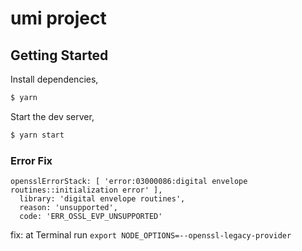 # umi project

## Getting Started

Install dependencies,

```bash
$ yarn
```

Start the dev server,

```bash
$ yarn start
```

### Error Fix
```
opensslErrorStack: [ 'error:03000086:digital envelope routines::initialization error' ],
  library: 'digital envelope routines',
  reason: 'unsupported',
  code: 'ERR_OSSL_EVP_UNSUPPORTED'
```
fix: at Terminal run
`export NODE_OPTIONS=--openssl-legacy-provider`
